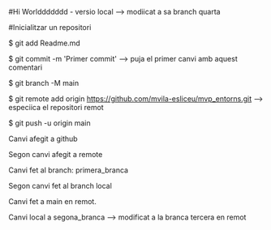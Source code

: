 #Hi Worlddddddd - versio local --> modiicat a sa branch quarta

#Inicialitzar un repositori

$ git add Readme.md

$ git commit -m 'Primer commit'  --> puja el primer canvi amb aquest comentari

$ git branch -M main

$ git remote add origin https://github.com/mvila-esliceu/mvp_entorns.git  --> especiica el repositori remot

$ git push -u origin main


Canvi afegit a github


Segon canvi afegit a remote



Canvi fet al branch: primera_branca

Segon canvi fet al branch local




Canvi fet a main en remot.

Canvi local a segona_branca --> modificat a la branca tercera en remot

